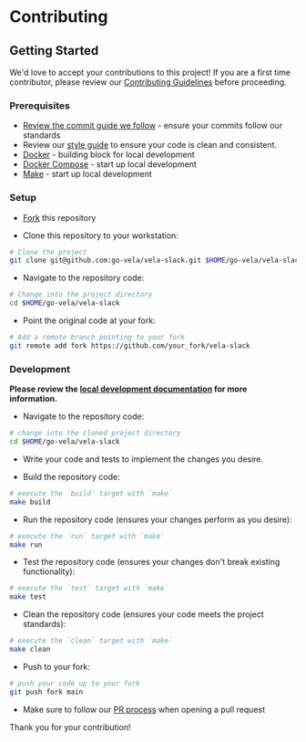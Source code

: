 # Contributing

## Getting Started

We'd love to accept your contributions to this project! If you are a first time contributor, please review our [Contributing Guidelines](https://go-vela.github.io/docs/community/contributing_guidelines/) before proceeding.

### Prerequisites

* [Review the commit guide we follow](https://chris.beams.io/posts/git-commit/#seven-rules) - ensure your commits follow our standards
* Review our [style guide](https://go-vela.github.io/docs/community/contributing_guidelines/#style-guide) to ensure your code is clean and consistent.
* [Docker](https://docs.docker.com/install/) - building block for local development
* [Docker Compose](https://docs.docker.com/compose/install/) - start up local development
* [Make](https://www.gnu.org/software/make/) - start up local development

### Setup

* [Fork](/fork) this repository

* Clone this repository to your workstation:

```bash
# Clone the project
git clone git@github.com:go-vela/vela-slack.git $HOME/go-vela/vela-slack
```

* Navigate to the repository code:

```bash
# Change into the project directory
cd $HOME/go-vela/vela-slack
```

* Point the original code at your fork:

```bash
# Add a remote branch pointing to your fork
git remote add fork https://github.com/your_fork/vela-slack
```

### Development

**Please review the [local development documentation](../DOCS.md) for more information.**

* Navigate to the repository code:

```bash
# change into the cloned project directory
cd $HOME/go-vela/vela-slack
```

* Write your code and tests to implement the changes you desire.


* Build the repository code:

```bash
# execute the `build` target with `make`
make build
```

* Run the repository code (ensures your changes perform as you desire):

```bash
# execute the `run` target with `make`
make run
```

* Test the repository code (ensures your changes don't break existing functionality):

```bash
# execute the `test` target with `make`
make test
```

* Clean the repository code (ensures your code meets the project standards):

```bash
# execute the `clean` target with `make`
make clean
```

* Push to your fork:

```bash
# push your code up to your fork
git push fork main
```

* Make sure to follow our [PR process](https://go-vela.github.io/docs/community/contributing_guidelines/#development-workflow) when opening a pull request

Thank you for your contribution!

